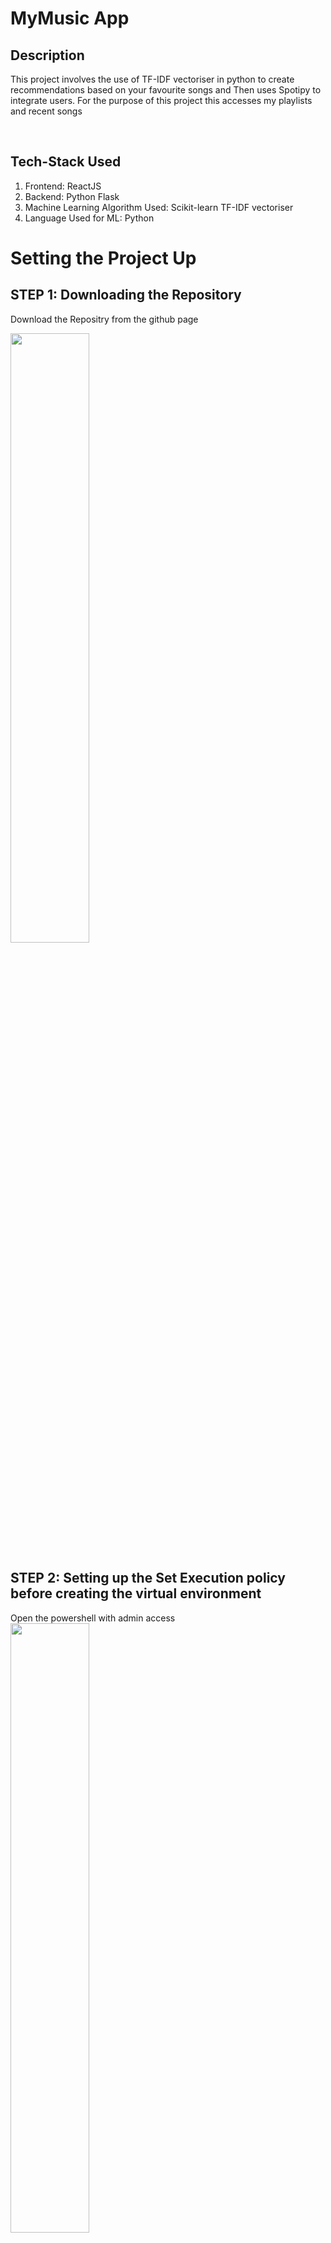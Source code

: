 # MyMusic App

## Description

This project involves the use of TF-IDF vectoriser in python to create recommendations based on your favourite songs and Then uses Spotipy to integrate users. For the purpose of this project this accesses my playlists and recent songs

<br />

## Tech-Stack Used

 1. Frontend: ReactJS
 2. Backend: Python Flask
 3. Machine Learning Algorithm Used: Scikit-learn TF-IDF vectoriser
 4. Language Used for ML: Python
 
# Setting the Project Up
 
## STEP 1: Downloading the Repository

Download the Repositry from the github page
<br />

<img src="readmeimages/downloading.png" width="50%"> 
<br />

## STEP 2: Setting up the Set Execution policy before creating the virtual environment

Open the powershell with admin access 
<br />
<img src="readmeimages/pic1.png" width="50%">
<br />

Execute the following Set-ExecutionPolicy unrestricted command and then answer Y to configure
<br />
<img src="readmeimages/pic2.png" width="50%"> 
<br />

## STEP 3: Configuring the files

Delete the package.json and package-lock.json from the mymusic folder and manifest.json from the ppublic folder
<br/>
<img src="readmeimages/pic3.png" width="50%">
<br />
<br/>
<img src="readmeimages/pic4.png" width="50%">
<br/>
<br/>

Download package.json, package-lock.json and manifest.json 
<br/>
<img src="readmeimages/pic5.png" width="50%">
<br />
<br/>
manifest.json is in public directory
<br/>
<br/>
<img src="readmeimages/pic6.png" width="50%">
<br/>
<br/>

Replacing the previously deleted files with the newly downloaded ones
<br/>
<img src="readmeimages/pic7.png" width="50%">
<br/>
<br/>
<img src="readmeimages/pic8.png" width="50%">

## STEP 4: Adding the venv and setting up the frontend and backend
1. In the powershell terminal move to engage-project
    <br/>
    <br/>
    - pip install virtualenv 
    - virtualenv env
    - .\env\Scripts\activate.ps1
    
    <br />
    <img src="readmeimages/carbon.png" width="50%">
    <br/>
2. Install flask in the virtual environment
   <br/>
   <br />
   - pip install flask
   <br />
   <img src="readmeimages/flaskinstall.png" width="50%">
   <br />
3. Configuring the react
   <br />
   <br />
   - cd mymusic
   - npm install
   <br />
   <img src="readmeimages/npm.png" width="50%">
   <br/>
4. Moving back into the directory to run these pip commands
    <br />
    <br />
    - cd ..
    - pip install spotipy
    - pip install flask-cors
    - pip install pandas
    - pip install python-dotenv
    - pip install scikit-learn
    - pip install matplotlib
    <br />
    <br />
    <img src="readmeimages/npm.png" width="50%">
    <br />
   
5. Running flask to run the backend
    <br />
    <br />
    - flask run
    <br/>
    <br />
    <img src="readmeimages/flaskrun.png" width="50%">
    <br />
   
6. Start the react server
    <br />
    <br />
    - cd mymusic
    - npm start
    <br />
    <br />
    <img src="readmeimages/npmstart.png" width="50%">
    <br />
    
7. The page should load on localhost:3000 and the backend on localhost:5000. Refresh once if doesn't work

# Spotipy Integration

The project involves integration with the spotify API to fetch user libraries and songs and intergration with the spotipy library for python.
<br />
This library involves the use of user's playlist and songs that they like to produce recommendations and at the same time play songs in the real time. To play songs in the real time react-spotify-web-playback is used. Spotipy generates the access_token in a python environment thus rendering easy for flask development.
<br/>

### NOTE: for the purpose of this project, I have added my client id and secret rather than putting the .env file in .gitignore

#Recommendation Engine

# TD-IDF Vectoriser

 - A tf-idf vectoriser is text frequency inverse document frequency vectoriser that generates featureset values according to the repetition of words in a fiven data-set
 - The more a word is repeated in a document, the lesser weight it holds
 - Using this suitable weights can be put into a genre of music that can be inturn used to create a dataset like this:
 <br/>
 <br/>
 <img src="readmeimages/featureset.png" width="50%">
 - Using this a vector can be generated for one song or be clubbed together for more than one song to compare with.
 - This comparision yields the songs required 
 - The project includes the trained model and the cleaned up dataset for the final readings

# Recommendation generation
 - The featureset is generated and a similar featureset is also generated for the songs in question. These featuresets are then converted into vectors by summing each individual properties
 - We then use cosine similarity to get how much two vectors are alike and thus generate a similarity rating of songs to provide recommendation. 
 - This dataset includes songs from the top 250 artists of past decade 
 - Number of songs are in excess of 30000

  
